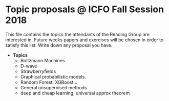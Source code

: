 Topic proposals @ ICFO Fall Session 2018
=============================================

This file contains the topics the attendants of the Reading Group are interested in. Future weeks papers and exercises will be chosen in order to satisfy this list. Write down any proposal you have.

- **Topics**
  - Boltzmann Machines
  - D-wave
  - Strawberryfields
  - Graphical probabilistic models.
  - Random Forest, XGBoost...
  - General unsupervised methods
  - deep and cheap learning, universal approx theorem
  

